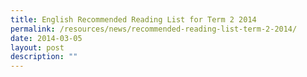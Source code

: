 ```yaml
---
title: English Recommended Reading List for Term 2 2014
permalink: /resources/news/recommended-reading-list-term-2-2014/
date: 2014-03-05
layout: post
description: ""
---
```

